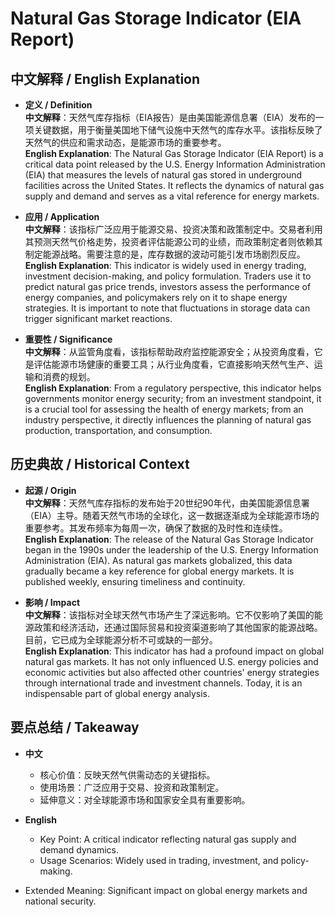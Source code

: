 # Natural Gas Storage Indicator (EIA Report)

## 中文解释 / English Explanation

* **定义 / Definition**  
  **中文解释**：天然气库存指标（EIA报告）是由美国能源信息署（EIA）发布的一项关键数据，用于衡量美国地下储气设施中天然气的库存水平。该指标反映了天然气的供应和需求动态，是能源市场的重要参考。  
  **English Explanation**: The Natural Gas Storage Indicator (EIA Report) is a critical data point released by the U.S. Energy Information Administration (EIA) that measures the levels of natural gas stored in underground facilities across the United States. It reflects the dynamics of natural gas supply and demand and serves as a vital reference for energy markets.

* **应用 / Application**  
  **中文解释**：该指标广泛应用于能源交易、投资决策和政策制定中。交易者利用其预测天然气价格走势，投资者评估能源公司的业绩，而政策制定者则依赖其制定能源战略。需要注意的是，库存数据的波动可能引发市场剧烈反应。  
  **English Explanation**: This indicator is widely used in energy trading, investment decision-making, and policy formulation. Traders use it to predict natural gas price trends, investors assess the performance of energy companies, and policymakers rely on it to shape energy strategies. It is important to note that fluctuations in storage data can trigger significant market reactions.

* **重要性 / Significance**  
  **中文解释**：从监管角度看，该指标帮助政府监控能源安全；从投资角度看，它是评估能源市场健康的重要工具；从行业角度看，它直接影响天然气生产、运输和消费的规划。  
  **English Explanation**: From a regulatory perspective, this indicator helps governments monitor energy security; from an investment standpoint, it is a crucial tool for assessing the health of energy markets; from an industry perspective, it directly influences the planning of natural gas production, transportation, and consumption.

## 历史典故 / Historical Context

* **起源 / Origin**  
  **中文解释**：天然气库存指标的发布始于20世纪90年代，由美国能源信息署（EIA）主导。随着天然气市场的全球化，这一数据逐渐成为全球能源市场的重要参考。其发布频率为每周一次，确保了数据的及时性和连续性。  
  **English Explanation**: The release of the Natural Gas Storage Indicator began in the 1990s under the leadership of the U.S. Energy Information Administration (EIA). As natural gas markets globalized, this data gradually became a key reference for global energy markets. It is published weekly, ensuring timeliness and continuity.

* **影响 / Impact**  
  **中文解释**：该指标对全球天然气市场产生了深远影响。它不仅影响了美国的能源政策和经济活动，还通过国际贸易和投资渠道影响了其他国家的能源战略。目前，它已成为全球能源分析不可或缺的一部分。  
  **English Explanation**: This indicator has had a profound impact on global natural gas markets. It has not only influenced U.S. energy policies and economic activities but also affected other countries' energy strategies through international trade and investment channels. Today, it is an indispensable part of global energy analysis.

## 要点总结 / Takeaway

* **中文**  
  - 核心价值：反映天然气供需动态的关键指标。
  - 使用场景：广泛应用于交易、投资和政策制定。
  - 延伸意义：对全球能源市场和国家安全具有重要影响。

* **English**  
  - Key Point: A critical indicator reflecting natural gas supply and demand dynamics.
  - Usage Scenarios: Widely used in trading, investment, and policy-making.
- Extended Meaning: Significant impact on global energy markets and national security.